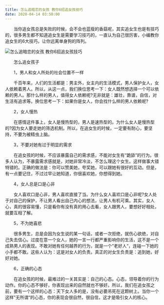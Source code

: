 ```yaml
---
title: 怎么追暗恋的女孩 教你6招追女孩技巧
date: 2020-04-14 03:50:00
---
```




　　当你追女孩总是失败的时候，会不会也蓝瘦的香菇呢，其实追女生也是有技巧的，很多男生都不知道追女生是需要学习技巧的，一直认为自己很厉害，小编教你追女生的6大技巧，让你远离单身狗的阵列。

![怎么追暗恋的女孩 教你6招追女孩技巧](/img/27203f1bc4fd3f3fbbbc055facaa9a3a.jpg)

　　怎么追女孩子

　　1，男人和女人所处的社会位置不一样

　　千百年来，人们的生活都是：男主外，女主内的生活模式，男人保护女人，女人依赖着男人。所以，从这一点，我们换位思考一下：女人既然想选择一个可以依赖的男人。那什么样的男人，值得女人依赖呢?无非就是：雄壮，靠谱，自信，对生活有追求等。换位思考一下：如果你是女人，你会找什么样的男人依赖呢?

　　2，女人慢热

　　在感情这件事上，女人是慢热型的，男人是速热型的。为什么女人是慢热型的?因为女人要走她的筛选机制。所以，在追女生的时候，一定要有耐心，要坚持，不要为被精虫上脑。

　　3，不要对她有过于明显的需求

　　在追女孩的时候，不应该暴露自己的需求感，不能对女生有“跪舔”的行为。很多人认为，不暴露需求感就是，对她非常冷淡，不怎么理这个女生。这样做事大错特错的。正确的做法是：你可以赞美她，夸奖她，可以跟她有很好的互动。但是，有一点要记住，不过过早让她知道，你很喜欢她，你想得到她。

　　4，女人总是口是心非

　　女人喜欢口是心非，男人喜欢直接了当。为什么女人喜欢口是心非呢?女人处于对自己的保护，不让男人看出自己内心的想法，让男人有机可乘。其实，女人心，真的很容易懂，只是看你有没有真的用心去看，女人跟男人，要想好好相处，就要互相了解。

　　5，不为她喜悲

　　很多男生，总是会因为女生说的某一句话，或者一次拒绝，就伤心欲绝，对自己失去信心。过度在意一个女人，她的一言一行都严重影响你的生活，这不是一个成熟男人的表现。不敢对她有任何越界的行为，就是一个”老好人“，连碰一下她的小手都不敢。这些人认为：这是对女人的负责。真正的对女生负责是：追到她，好好对她。

　　6，正确的心态

　　在追女孩的时候，最难过的一关其实是：自己的心态。心态，领导着你的行为动作。你的心态不够好，你表现出来的自然就也不够好。所以，我们在追女孩之前，要有一个这样的心态：天下女人多的是，没有必要吊死在这颗树上。当你一个这样”无所谓“的心态，你的表现会很自然，很自信，这才是吸引女人的核心。